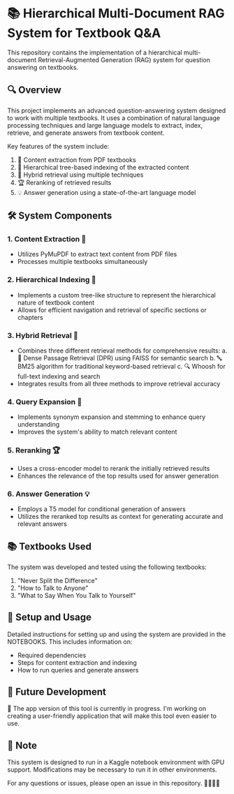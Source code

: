 # 📚 Hierarchical Multi-Document RAG System for Textbook Q&A
This repository contains the implementation of a hierarchical multi-document Retrieval-Augmented Generation (RAG) system for question answering on textbooks.

## 🔍 Overview
This project implements an advanced question-answering system designed to work with multiple textbooks. It uses a combination of natural language processing techniques and large language models to extract, index, retrieve, and generate answers from textbook content.

Key features of the system include:
1. 📄 Content extraction from PDF textbooks
2. 🌳 Hierarchical tree-based indexing of the extracted content
3. 🔎 Hybrid retrieval using multiple techniques
4. 🏆 Reranking of retrieved results
5. 💡 Answer generation using a state-of-the-art language model

## 🛠️ System Components

### 1. Content Extraction 📄
- Utilizes PyMuPDF to extract text content from PDF files
- Processes multiple textbooks simultaneously

### 2. Hierarchical Indexing 🌳
- Implements a custom tree-like structure to represent the hierarchical nature of textbook content
- Allows for efficient navigation and retrieval of specific sections or chapters

### 3. Hybrid Retrieval 🔎
- Combines three different retrieval methods for comprehensive results:
  a. 🧠 Dense Passage Retrieval (DPR) using FAISS for semantic search
  b. 🔤 BM25 algorithm for traditional keyword-based retrieval
  c. 🔍 Whoosh for full-text indexing and search
- Integrates results from all three methods to improve retrieval accuracy

### 4. Query Expansion 🔀
- Implements synonym expansion and stemming to enhance query understanding
- Improves the system's ability to match relevant content

### 5. Reranking 🏆
- Uses a cross-encoder model to rerank the initially retrieved results
- Enhances the relevance of the top results used for answer generation

### 6. Answer Generation 💡
- Employs a T5 model for conditional generation of answers
- Utilizes the reranked top results as context for generating accurate and relevant answers

## 📚 Textbooks Used

The system was developed and tested using the following textbooks:
1. "Never Split the Difference"
2. "How to Talk to Anyone"
3. "What to Say When You Talk to Yourself"

## 🚀 Setup and Usage

Detailed instructions for setting up and using the system are provided in the NOTEBOOKS. This includes information on:
- Required dependencies
- Steps for content extraction and indexing
- How to run queries and generate answers

## 🚀 Future Development
🔮 The app version of this tool is currently in progress. 
I'm working on creating a user-friendly application that will make this tool even easier to use.

## 📝 Note

This system is designed to run in a Kaggle notebook environment with GPU support. Modifications may be necessary to run it in other environments.

For any questions or issues, please open an issue in this repository. 🙋‍♂️🙋‍♀️





